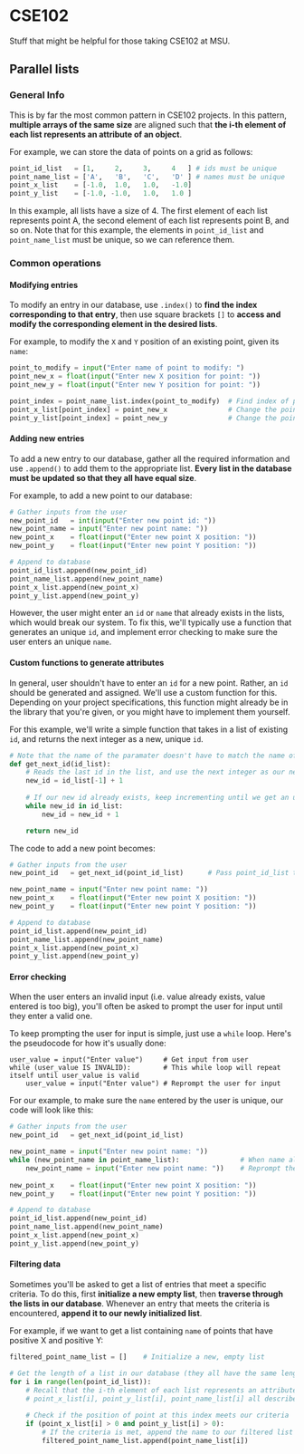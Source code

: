# CSE102
Stuff that might be helpful for those taking CSE102 at MSU.

## Parallel lists
### General Info
This is by far the most common pattern in CSE102 projects.
In this pattern, **multiple arrays of the same size** are aligned such that **the i-th element of each list represents an attribute of an object**.

For example, we can store the data of points on a grid as follows:
```python
point_id_list   = [1,     2,     3,     4   ] # ids must be unique
point_name_list = ['A',   'B',   'C',   'D' ] # names must be unique 
point_x_list    = [-1.0,  1.0,   1.0,   -1.0]
point_y_list    = [-1.0, -1.0,   1.0,   1.0 ]
```
In this example, all lists have a size of 4. The first element of each list represents point A, the second element of each list represents point B, and so on. Note that for this example, the elements in `point_id_list` and `point_name_list` must be unique, so we can reference them.

### Common operations
#### Modifying entries
To modify an entry in our database, use `.index()` to **find the index corresponding to that entry**, then use square brackets `[]` to **access and modify the corresponding element in the desired lists**.

For example, to modify the `X` and `Y` position of an existing point, given its `name`:
```python
point_to_modify = input("Enter name of point to modify: ")
point_new_x = float(input("Enter new X position for point: "))
point_new_y = float(input("Enter new Y position for point: "))

point_index = point_name_list.index(point_to_modify)  # Find index of point to modify
point_x_list[point_index] = point_new_x               # Change the point's X position
point_y_list[point_index] = point_new_y               # Change the point's Y position
```

#### Adding new entries
To add a new entry to our database, gather all the required information and use `.append()` to add them to the appropriate list. **Every list in the database must be updated so that they all have equal size**.

For example, to add a new point to our database:
```python
# Gather inputs from the user
new_point_id   = int(input("Enter new point id: "))
new_point_name = input("Enter new point name: "))
new_point_x    = float(input("Enter new point X position: "))
new_point_y    = float(input("Enter new point Y position: "))

# Append to database
point_id_list.append(new_point_id)
point_name_list.append(new_point_name)
point_x_list.append(new_point_x)
point_y_list.append(new_point_y)
```

However, the user might enter an `id` or `name` that already exists in the lists, which would break our system. To fix this, we'll typically use a function that generates an unique `id`,  and implement error checking to make sure the user enters an unique `name`.

#### Custom functions to generate attributes

In general, user shouldn't have to enter an `id` for a new point. Rather, an `id` should be generated and assigned. We'll use a custom function for this. Depending on your project specifications, this function might already be in the library that you're given, or you might have to implement them yourself.

For this example, we'll write a simple function that takes in a list of existing `id`, and returns the next integer as a new, unique `id`.

```python
# Note that the name of the paramater doesn't have to match the name of point_id_list
def get_next_id(id_list):
    # Reads the last id in the list, and use the next integer as our new id
    new_id = id_list[-1] + 1
    
    # If our new id already exists, keep incrementing until we get an unique value
    while new_id in id_list:
        new_id = new_id + 1

    return new_id
```

The code to add a new point becomes:
```python
# Gather inputs from the user
new_point_id   = get_next_id(point_id_list)      # Pass point_id_list to our custom function

new_point_name = input("Enter new point name: "))
new_point_x    = float(input("Enter new point X position: "))
new_point_y    = float(input("Enter new point Y position: "))

# Append to database
point_id_list.append(new_point_id)
point_name_list.append(new_point_name)
point_x_list.append(new_point_x)
point_y_list.append(new_point_y)
```

#### Error checking

When the user enters an invalid input (i.e. value already exists, value entered is too big), you'll often be asked to prompt the user for input until they enter a valid one.

To keep prompting the user for input is simple, just use a `while` loop. Here's the pseudocode for how it's usually done:

```
user_value = input("Enter value")     # Get input from user
while (user_value IS INVALID):        # This while loop will repeat itself until user_value is valid
    user_value = input("Enter value") # Reprompt the user for input
```

For our example, to make sure the `name` entered by the user is unique, our code will look like this:
```python
# Gather inputs from the user
new_point_id   = get_next_id(point_id_list)

new_point_name = input("Enter new point name: "))
while (new_point_name in point_name_list):               # When name already exists, reprompt
    new_point_name = input("Enter new point name: "))    # Reprompt the until a valid name is entered
    
new_point_x    = float(input("Enter new point X position: "))
new_point_y    = float(input("Enter new point Y position: "))

# Append to database
point_id_list.append(new_point_id)
point_name_list.append(new_point_name)
point_x_list.append(new_point_x)
point_y_list.append(new_point_y)
```

#### Filtering data

Sometimes you'll be asked to get a list of entries that meet a specific criteria. To do this, first **initialize a new empty list**, then **traverse through the lists in our database**. Whenever an entry that meets the criteria is encountered, **append it to our newly initialized list**.

For example, if we want to get a list containing `name` of points that have positive X and positive Y:
```python
filtered_point_name_list = []    # Initialize a new, empty list

# Get the length of a list in our database (they all have the same length), then iterate over that range
for i in range(len(point_id_list)):
    # Recall that the i-th element of each list represents an attribute of an object
    # point_x_list[i], point_y_list[i], point_name_list[i] all describe a single point
    
    # Check if the position of point at this index meets our criteria
    if (point_x_list[i] > 0 and point_y_list[i] > 0):
        # If the criteria is met, append the name to our filtered list
        filtered_point_name_list.append(point_name_list[i])
```

